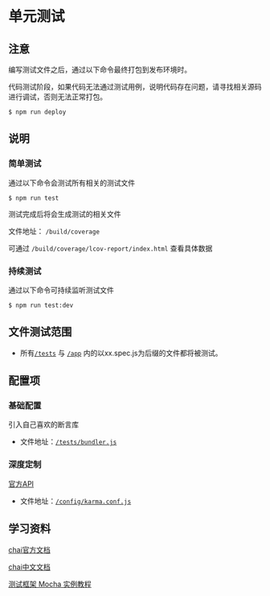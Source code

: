 # 单元测试

## 注意
编写测试文件之后，通过以下命令最终打包到发布环境时。

代码测试阶段，如果代码无法通过测试用例，说明代码存在问题，请寻找相关源码进行调试，否则无法正常打包。
``` base
$ npm run deploy
```


## 说明

### 简单测试

通过以下命令会测试所有相关的测试文件
``` base
$ npm run test
```
测试完成后将会生成测试的相关文件

文件地址： `/build/coverage`

可通过 `/build/coverage/lcov-report/index.html` 查看具体数据

### 持续测试
通过以下命令可持续监听测试文件
``` base
$ npm run test:dev
```


## 文件测试范围

* 所有[`/tests`](/test) 与 [`/app`](/app) 内的以xx.spec.js为后缀的文件都将被测试。

## 配置项

### 基础配置
引入自己喜欢的断言库
* 文件地址：[`/tests/bundler.js`](/test/bundler.js)

### 深度定制
[官方API](http://karma-runner.github.io/1.0/config/configuration-file.html)
* 文件地址：[`/config/karma.conf.js`](/config/karma.conf.js)

## 学习资料
[chai官方文档](http://chaijs.com/api/)

[chai中文文档](http://jaywcjlove.github.io/handbook/html/%E6%B5%8B%E8%AF%95%E5%B7%A5%E5%85%B7/chai.html#rd)

[测试框架 Mocha 实例教程](http://www.ruanyifeng.com/blog/2015/12/a-mocha-tutorial-of-examples.html)
